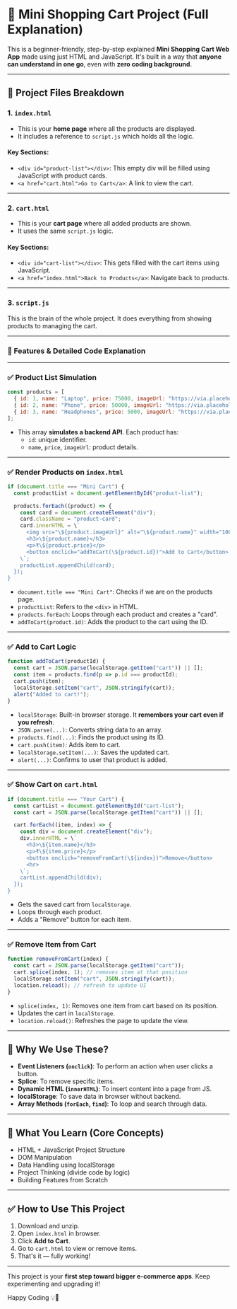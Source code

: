 # 🛒 Mini Shopping Cart Project (Full Explanation)

This is a beginner-friendly, step-by-step explained **Mini Shopping Cart Web App** made using just HTML and JavaScript. It's built in a way that **anyone can understand in one go**, even with **zero coding background**.

---

## 📁 Project Files Breakdown

### 1. `index.html`
- This is your **home page** where all the products are displayed.
- It includes a reference to `script.js` which holds all the logic.

#### Key Sections:
- `<div id="product-list"></div>`: This empty div will be filled using JavaScript with product cards.
- `<a href="cart.html">Go to Cart</a>`: A link to view the cart.

---

### 2. `cart.html`
- This is your **cart page** where all added products are shown.
- It uses the same `script.js` logic.

#### Key Sections:
- `<div id="cart-list"></div>`: This gets filled with the cart items using JavaScript.
- `<a href="index.html">Back to Products</a>`: Navigate back to products.

---

### 3. `script.js`
This is the brain of the whole project. It does everything from showing products to managing the cart.

---

### 🚀 Features & Detailed Code Explanation

---

### ✅ Product List Simulation

```js
const products = [
  { id: 1, name: "Laptop", price: 75000, imageUrl: "https://via.placeholder.com/150" },
  { id: 2, name: "Phone", price: 50000, imageUrl: "https://via.placeholder.com/150" },
  { id: 3, name: "Headphones", price: 5000, imageUrl: "https://via.placeholder.com/150" }
];
```

- This array **simulates a backend API**. Each product has:
  - `id`: unique identifier.
  - `name`, `price`, `imageUrl`: product details.

---

### ✅ Render Products on `index.html`

```js
if (document.title === "Mini Cart") {
  const productList = document.getElementById("product-list");

  products.forEach((product) => {
    const card = document.createElement("div");
    card.className = "product-card";
    card.innerHTML = \`
      <img src="\${product.imageUrl}" alt="\${product.name}" width="100" />
      <h3>\${product.name}</h3>
      <p>₹\${product.price}</p>
      <button onclick="addToCart(\${product.id})">Add to Cart</button>
    \`;
    productList.appendChild(card);
  });
}
```

- `document.title === "Mini Cart"`: Checks if we are on the products page.
- `productList`: Refers to the `<div>` in HTML.
- `products.forEach`: Loops through each product and creates a "card".
- `addToCart(product.id)`: Adds the product to the cart using the ID.

---

### ✅ Add to Cart Logic

```js
function addToCart(productId) {
  const cart = JSON.parse(localStorage.getItem("cart")) || [];
  const item = products.find(p => p.id === productId);
  cart.push(item);
  localStorage.setItem("cart", JSON.stringify(cart));
  alert("Added to cart!");
}
```

- `localStorage`: Built-in browser storage. It **remembers your cart even if you refresh**.
- `JSON.parse(...)`: Converts string data to an array.
- `products.find(...)`: Finds the product using its ID.
- `cart.push(item)`: Adds item to cart.
- `localStorage.setItem(...)`: Saves the updated cart.
- `alert(...)`: Confirms to user that product is added.

---

### ✅ Show Cart on `cart.html`

```js
if (document.title === "Your Cart") {
  const cartList = document.getElementById("cart-list");
  const cart = JSON.parse(localStorage.getItem("cart")) || [];

  cart.forEach((item, index) => {
    const div = document.createElement("div");
    div.innerHTML = \`
      <h3>\${item.name}</h3>
      <p>₹\${item.price}</p>
      <button onclick="removeFromCart(\${index})">Remove</button>
      <hr>
    \`;
    cartList.appendChild(div);
  });
}
```

- Gets the saved cart from `localStorage`.
- Loops through each product.
- Adds a "Remove" button for each item.

---

### ✅ Remove Item from Cart

```js
function removeFromCart(index) {
  const cart = JSON.parse(localStorage.getItem("cart"));
  cart.splice(index, 1); // removes item at that position
  localStorage.setItem("cart", JSON.stringify(cart));
  location.reload(); // refresh to update UI
}
```

- `splice(index, 1)`: Removes one item from cart based on its position.
- Updates the cart in `localStorage`.
- `location.reload()`: Refreshes the page to update the view.

---

## 🔁 Why We Use These?

- **Event Listeners (`onclick`)**: To perform an action when user clicks a button.
- **Splice**: To remove specific items.
- **Dynamic HTML (`innerHTML`)**: To insert content into a page from JS.
- **localStorage**: To save data in browser without backend.
- **Array Methods (`forEach`, `find`)**: To loop and search through data.

---

## 🧠 What You Learn (Core Concepts)

- HTML + JavaScript Project Structure
- DOM Manipulation
- Data Handling using localStorage
- Project Thinking (divide code by logic)
- Building Features from Scratch

---

## ✅ How to Use This Project

1. Download and unzip.
2. Open `index.html` in browser.
3. Click **Add to Cart**.
4. Go to `cart.html` to view or remove items.
5. That's it — fully working!

---

This project is your **first step toward bigger e-commerce apps**. Keep experimenting and upgrading it!

Happy Coding 💡🚀

